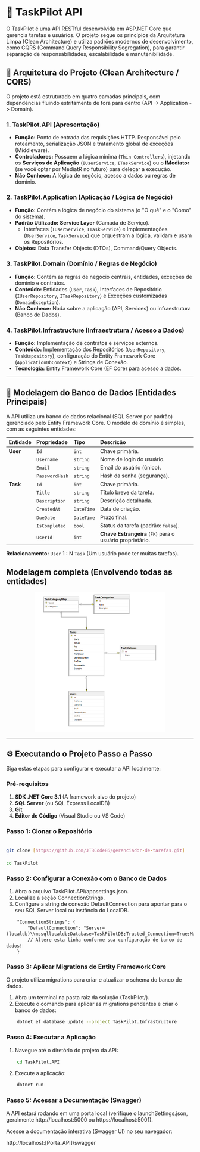 # 🚀 TaskPilot API

O TaskPilot é uma API RESTful desenvolvida em ASP.NET Core que gerencia tarefas e usuários. O projeto segue os princípios da Arquitetura Limpa (Clean Architecture) e utiliza padrões modernos de desenvolvimento, como CQRS (Command Query Responsibility Segregation), para garantir separação de responsabilidades, escalabilidade e manutenibilidade.

## 📐 Arquitetura do Projeto (Clean Architecture / CQRS)

O projeto está estruturado em quatro camadas principais, com dependências fluindo estritamente de fora para dentro (API -> Application -> Domain).

### 1. TaskPilot.API (Apresentação)
- **Função:** Ponto de entrada das requisições HTTP. Responsável pelo roteamento, serialização JSON e tratamento global de exceções (Middleware).
- **Controladores:** Possuem a lógica mínima (`Thin Controllers`), injetando os **Serviços de Aplicação** (`IUserService`, `ITaskService`) ou o **IMediator** (se você optar por MediatR no futuro) para delegar a execução.
- **Não Conhece:** A lógica de negócio, acesso a dados ou regras de domínio.

### 2. TaskPilot.Application (Aplicação / Lógica de Negócio)
- **Função:** Contém a lógica de negócio do sistema (o "O quê" e o "Como" do sistema).
- **Padrão Utilizado:** **Service Layer** (Camada de Serviço).
    - Interfaces (`IUserService`, `ITaskService`) e Implementações (`UserService`, `TaskService`) que orquestram a lógica, validam e usam os Repositórios.
- **Objetos:** Data Transfer Objects (DTOs), Command/Query Objects.

### 3. TaskPilot.Domain (Domínio / Regras de Negócio)
- **Função:** Contém as regras de negócio centrais, entidades, exceções de domínio e contratos.
- **Conteúdo:** Entidades (`User`, `Task`), Interfaces de Repositório (`IUserRepository`, `ITaskRepository`) e Exceções customizadas (`DomainException`).
- **Não Conhece:** Nada sobre a aplicação (API, Services) ou infraestrutura (Banco de Dados).

### 4. TaskPilot.Infrastructure (Infraestrutura / Acesso a Dados)
- **Função:** Implementação de contratos e serviços externos.
- **Conteúdo:** Implementação dos Repositórios (`UserRepository`, `TaskRepository`), configuração do Entity Framework Core (`ApplicationDbContext`) e Strings de Conexão.
- **Tecnologia:** Entity Framework Core (EF Core) para acesso a dados.

---

## 💾 Modelagem do Banco de Dados (Entidades Principais)

A API utiliza um banco de dados relacional (SQL Server por padrão) gerenciado pelo Entity Framework Core. O modelo de domínio é simples, com as seguintes entidades:

| Entidade | Propriedade | Tipo | Descrição |
| :--- | :--- | :--- | :--- |
| **User** | `Id` | `int` | Chave primária. |
| | `Username` | `string` | Nome de login do usuário. |
| | `Email` | `string` | Email do usuário (único). |
| | `PasswordHash` | `string` | Hash da senha (segurança). |
| **Task** | `Id` | `int` | Chave primária. |
| | `Title` | `string` | Título breve da tarefa. |
| | `Description` | `string` | Descrição detalhada. |
| | `CreatedAt` | `DateTime` | Data de criação. |
| | `DueDate` | `DateTime` | Prazo final. |
| | `IsCompleted` | `bool` | Status da tarefa (padrão: `false`). |
| | `UserId` | `int` | **Chave Estrangeira** (`FK`) para o usuário proprietário. |

**Relacionamento:** `User` 1 : N `Task` (Um usuário pode ter muitas tarefas).

## Modelagem completa (Envolvendo todas as entidades)

<p align="center">
  <img src="./image/MER.png" width="350" alt="Modelo entidade relacionamento">
</p>

---

## ⚙️ Executando o Projeto Passo a Passo

Siga estas etapas para configurar e executar a API localmente:

### Pré-requisitos

1.  **SDK .NET Core 3.1** (A framework alvo do projeto)
2.  **SQL Server** (ou SQL Express LocalDB)
3.  **Git**
4.  **Editor de Código** (Visual Studio ou VS Code)

### Passo 1: Clonar o Repositório

```bash

git clone [https://github.com/JTBCode86/gerenciador-de-tarefas.git]

cd TaskPilot

```

### Passo 2: Configurar a Conexão com o Banco de Dados

1. Abra o arquivo TaskPilot.API/appsettings.json.
2. Localize a seção ConnectionStrings.
3. Configure a string de conexão DefaultConnection para apontar para o seu SQL Server local ou instância do LocalDB.

``` Jason
    "ConnectionStrings": {
        "DefaultConnection": "Server=(localdb)\\mssqllocaldb;Database=TaskPilotDB;Trusted_Connection=True;MultipleActiveResultSets=true"
        // Altere esta linha conforme sua configuração de banco de dados!
    }
```

### Passo 3: Aplicar Migrations do Entity Framework Core

O projeto utiliza migrations para criar e atualizar o schema do banco de dados.

1. Abra um terminal na pasta raiz da solução (TaskPilot/).
2. Execute o comando para aplicar as migrations pendentes e criar o banco de dados:

```bash
    dotnet ef database update --project TaskPilot.Infrastructure
```

### Passo 4: Executar a Aplicação

1. Navegue até o diretório do projeto da API:

```bash
    cd TaskPilot.API
```

2. Execute a aplicação:

```bash
    dotnet run
```

### Passo 5: Acessar a Documentação (Swagger)

A API estará rodando em uma porta local (verifique o launchSettings.json, geralmente http://localhost:5000 ou https://localhost:5001).

Acesse a documentação interativa (Swagger UI) no seu navegador:

http://localhost:[Porta_API]/swagger